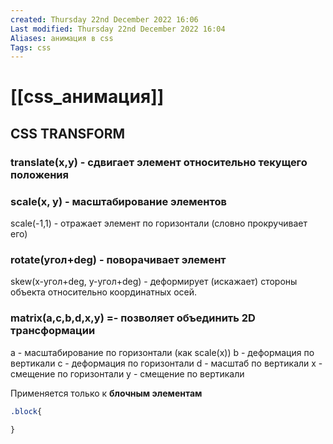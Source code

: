 ```yaml
---
created: Thursday 22nd December 2022 16:06
Last modified: Thursday 22nd December 2022 16:04
Aliases: анимация в css
Tags: css
---
```


# [[css_анимация]]


## CSS TRANSFORM

### translate(x,y) - сдвигает элемент относительно текущего положения 
### scale(x, y) - масштабирование элементов
scale(-1,1) - отражает элемент по горизонтали (словно прокручивает его)
### rotate(угол+deg) - поворачивает элемент
skew(x-угол+deg, y-угол+deg) - деформирует (искажает) стороны объекта относительно координатных осей.
### matrix(a,c,b,d,x,y) =- позволяет объединить 2D трансформации
a - масштабирование по горизонтали (как scale(x))
b - деформация по вертикали
c - деформация по горизонтали
d - масштаб по вертикали
x - смещение по горизонтали
y - смещение по вертикали



Применяется только к **блочным элементам**
```css
.block{
	
}
```
